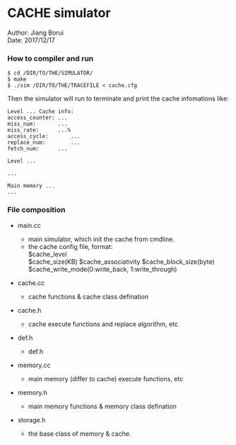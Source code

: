 CACHE simulator
===
Author: Jiang Borui  
Date: 2017/12/17 

### How to compiler and run

```
$ cd /DIR/TO/THE/SIMULATOR/
$ make
$ ./sim /DIR/TO/THE/TRACEFILE < cache.cfg
```

Then the simulator will run to terminate and print the cache infomations like:  
```
Level ... Cache info:
access_counter: ...
miss_num: 		...
miss_rate: 		...%
access_cycle:		...
replace_num:		...
fetch_num: 		...

Level ...

...

Main memory ...
...
```

### File composition

* main.cc
	* main simulator, which init the cache from cmdline.  
	* the cache config file, format:  
		$cache_level  
		$cache_size(KB) $cache_associativity $cache_block_size(byte) $cache_write_mode(0:write_back, 1:write_through)  	
	
* cache.cc
	* cache functions & cache class defination  
	
* cache.h
	* cache execute functions and replace algorithm, etc  
	
* def.h
	* def.h  
	
* memory.cc
	* main memory (differ to cache) execute functions, etc  
	
* memory.h
	* main memory functions & memory class defination  
	
* storage.h
	* the base class of memory & cache.  
	
